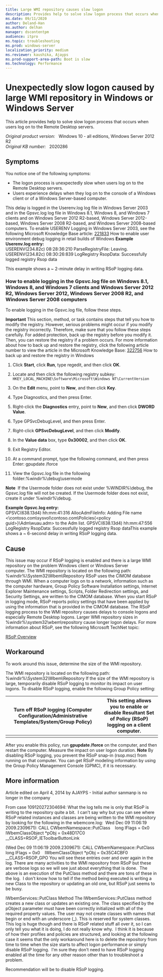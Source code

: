 ```yaml
---
title: Large WMI repository causes slow logon
description: Provides help to solve slow logon process that occurs when users log on to the Remote Desktop servers.
ms.date: 09/11/2020
author: Deland-Han
ms.author: delhan
manager: dscontentpm
audience: itpro
ms.topic: troubleshooting
ms.prod: windows-server
localization_priority: medium
ms.reviewer: kaushika, Ajayps
ms.prod-support-area-path: Boot is slow
ms.technology: Performance
---
```

# Unexpectedly slow logon caused by large WMI repository in Windows or Windows Server

This article provides help to solve slow logon process that occurs when users log on to the Remote Desktop servers.

_Original product version:_ &nbsp; Windows 10 - all editions, Windows Server 2012 R2  
_Original KB number:_ &nbsp; 2020286

## Symptoms

You notice one of the following symptoms:
- The logon process is unexpectedly slow when users log on to the Remote Desktop servers.
- Users experience delays when they log on to the console of a Windows client or of a Windows Server-based computer.

This delay is logged in the Userenv.log log file in Windows Server 2003 and in the Gpsvc.log log file in Windows 8.1, Windows 8, and Windows 7 clients and on Windows Server 2012 R2-based, Windows Server 2012-based, Windows Server 2008 R2-based, and Windows Server 2008-based computers.
To enable USERENV Logging in Windows Server 2003, see the following Microsoft Knowledge Base article:
 [221833](https://support.microsoft.com/kb/221833) How to enable user environment debug logging in retail builds of Windows
 **Example Userenv.log entry:**  
USERENV(234.82c) 08:28:36:210 ParseRegistryFile: Leaving.
USERENV(234.82c) 08:30:26:839 LogRegistry RsopData: Successfully logged registry Rsop data

This example shows a ~ 2-minute delay in writing RSoP logging data.

### How to enable logging in the Gpsvc.log file on Windows 8.1, Windows 8, and Windows 7 clients and Windows Server 2012 R2, Windows Server 2012, Windows Server 2008 R2, and Windows Server 2008 computers

To enable logging in the Gpsvc.log file, follow these steps. 

**Important** This section, method, or task contains steps that tell you how to modify the registry. However, serious problems might occur if you modify the registry incorrectly. Therefore, make sure that you follow these steps carefully. For added protection, back up the registry before you modify it. Then, you can restore the registry if a problem occurs. For more information about how to back up and restore the registry, click the following article number to view the article in the Microsoft Knowledge Base: [322756](https://support.microsoft.com/kb/322756) How to back up and restore the registry in Windows

1. Click **Start**, click **Run**, type regedit, and then click **OK**.
2. Locate and then click the following registry subkey: `HKEY_LOCAL_MACHINE\Software\Microsoft\Windows NT\CurrentVersion` 

3. On the **Edit** menu, point to **New**, and then click **Key**.
4. Type Diagnostics, and then press Enter.
5. Right-click the **Diagnostics** entry, point to **New**, and then click **DWORD Value**.
6. Type GPSvcDebugLevel, and then press Enter.
7. Right-click **GPSvcDebugLevel**, and then click **Modify**.
8. In the **Value data** box, type **0x30002**, and then click **OK**.
9. Exit Registry Editor.
10. At a command prompt, type the following command, and then press Enter: gpupdate /force 

11. View the Gpsvc.log file in the following folder:%windir%\debug\usermode

**Note**  If the Usermode folder does not exist under %WINDIR%\debug\, the Gpsvc.log file will not be created. If the Usermode folder does not exist, create it under %windir%\debug.

 **Example Gpsvc.log entry:**  
GPSVC(638.13d4) hh:mm:41:316 AllocAdmFileInfo: Adding File name <\\contoso.com\sysvol\contoso.com\Policies\{\<policy guid>}\Adm\wuau.adm> to the Adm list.
GPSVC(638.13d4) hh:mm:47:556 LogRegistry RsopData: Successfully logged registry Rsop dataThis example shows a ~ 6-second delay in writing RSoP logging data.

## Cause

This issue may occur if RSoP logging is enabled and there is a large WMI repository on the problem Windows client or Windows Server computer. The WMI repository is located on the following path:
%windir%\System32\Wbem\Repository
RSoP uses the CIMOM database through WMI. When a computer logs on to a network, information such as the computer hardware, Group Policy Software Installation settings, Internet Explorer Maintenance settings, Scripts, Folder Redirection settings, and Security Settings, are written to the CIMOM database. When you start RSoP in logging mode, RSoP reports policy settings that have been applied by using the information that is provided in the CIMOM database.
The RSoP logging process to the WMI repository causes delays to console logons and especially Remote Desktop logons.
Larger WMI repository sizes in %windir%\system32\wbem\repository cause longer logon delays.
For more information about RSoP, see the following Microsoft TechNet topic:

[RSoP Overview](https://technet.microsoft.com/library/cc778752%28WS.10%29.aspx)

## Workaround

To work around this issue, determine the size of the WMI repository.

The WMI repository is located on the following path:
%windir%\System32\Wbem\Repository
If the size of the WMI repository is large, temporarily disable RSoP logging to monitor its impact on user logons.
To disable RSoP logging, enable the following Group Policy setting:

| Turn off RSoP logging (Computer Configuration/Administrative Templates/System/Group Policy)| This setting allows you to enable or disable Resultant Set of Policy (RSoP) logging on a client computer. |
|---|---|
|||
 After you enable this policy, run **gpupdate /force** on the computer, and then restart the computer. Measure the impact on user logon duration. 
 **Note** By disabling RSoP logging, you prevent the RSoP snap-in (rsop.msc) from running on that computer. You can get RSoP modeling information by using the Group Policy Management Console (GPMC), if it is necessary.  

## More information

Article edited on April 4, 2014 by AJAYPS - Initial author sanmanp is no longer in the company

From case 109120272304694:
What the log tells me is only that RSoP is writing to the repository quite a bit.  I can't say why but you can see where RSoP related instances and classes are being written to the WMI repository by looking for the following in the wbemcore.log: 
Wed Dec 09 11:06:19 2009.2309671): CALL CWbemNamespace::PutClass
   long lFlags = 0x0
   IWbemClassObject *pObj = 0x48D17C0
   __CLASS=RSOP_IEToolbarButtonLink

(Wed Dec 09 11:06:19 2009.2309671): CALL CWbemNamespace::PutClass
   long lFlags = 0x0
   IWbemClassObject *pObj = 0x35C4CBF0
   __CLASS=RSOP_GPO
You will see these entries over and over again in the log. There are many activities to the WMI repository from RSoP but these are verbose logs so we will see just about everything that is done.  The above is an execution of the PutClass method and there are tons of these in the log.  I don't know how to tell if the method being executed is writing a new Class to the repository or updating an old one, but RSoP just seems to be busy. 

IWbemServices::PutClass Method
The IWbemServices::PutClass method creates a new class or updates an existing one. The class specified by the pObject parameter must have been correctly initialized with all of the required property values.
The user may not create classes with names that begin or end with an underscore (_). This is reserved for system classes.
This log is huge though and there is RSoP related stuff all over it, so I can only tell you what it is doing, I do not really know why.  I think it is because of how their profiles and policies are structured, and looking at the following case it seems that the only workaround here is to delete the repository from time to time when the size starts to affect logon performance or simply disable RSoP logging.  I'm sure they don't need to have RSoP logging enabled all the time for any other reason other than to troubleshoot a problem.

Recommendation will be to disable RSoP logging.
